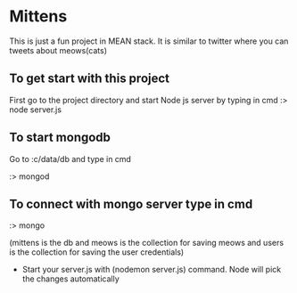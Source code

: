 # Mittens
This is just a fun project in MEAN stack. It is similar to twitter where you can tweets about meows(cats)

## To get start with this project

First go to the project directory and start Node js server by typing in cmd
:> node server.js

## To start mongodb

Go to :c/data/db and type in cmd

:> mongod

## To connect with mongo server type in cmd

:> mongo

(mittens is the db and meows is the collection for saving meows and users is the collection for saving the user credentials)

* Start your server.js with (nodemon server.js) command. Node will pick the changes automatically



